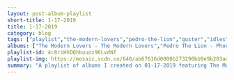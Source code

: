 ```yaml
---
layout: post-album-playlist
short-title: 1-17-2019
title: 1-17-2019
category: blog
tags: ["playlist","the-modern-lovers","pedro-the-lion","guster","idles","bambara","pet-crow","pet-crow","the-sonics"]
albums: ["The Modern Lovers - The Modern Lovers","Pedro The Lion - Phoenix","Guster - Look Alive","IDLES - Brutalism","BAMBARA - Shadow on Everything","Pet Crow - A Simple Guide to Small and Medium Pond Life","Pet Crow - How Are You Wired?","The Sonics - Here Are the Sonics"]
playlist-id: 4c8riHhDQhbuuoz96LvdNf
playlist-img: https://mosaic.scdn.co/640/ab67616d0000b273290bb9e9b283adb76c6438fbab67616d0000b27330ceac5614d63f5b87ddabf2ab67616d0000b27346e78ae89c1a05e29f6b4f03ab67616d0000b273b456b52a87902c83da4cc347
summary: "A playlist of albums I created on 01-17-2019 featuring The Modern Lovers, Pedro The Lion, Guster, IDLES, BAMBARA, Pet Crow, Pet Crow, and The Sonics."
---
```


